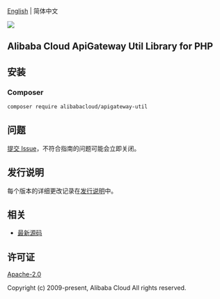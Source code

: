 [English](README.md) | 简体中文

![](https://aliyunsdk-pages.alicdn.com/icons/AlibabaCloud.svg)

## Alibaba Cloud ApiGateway Util Library for PHP

## 安装

### Composer

```bash
composer require alibabacloud/apigateway-util
```

## 问题

[提交 Issue](https://github.com/aliyun/alibabacloud-apigateway-core-sdk/issues/new)，不符合指南的问题可能会立即关闭。

## 发行说明

每个版本的详细更改记录在[发行说明](./ChangeLog.txt)中。

## 相关

* [最新源码](https://github.com/aliyun/alibabacloud-apigateway-core-sdk)

## 许可证

[Apache-2.0](http://www.apache.org/licenses/LICENSE-2.0)

Copyright (c) 2009-present, Alibaba Cloud All rights reserved.
